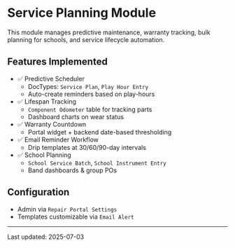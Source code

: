 # Service Planning Module

This module manages predictive maintenance, warranty tracking, bulk planning for schools, and service lifecycle automation.

## Features Implemented
- ✅ Predictive Scheduler
  - DocTypes: `Service Plan`, `Play Hour Entry`
  - Auto-create reminders based on play-hours
- ✅ Lifespan Tracking
  - `Component Odometer` table for tracking parts
  - Dashboard charts on wear status
- ✅ Warranty Countdown
  - Portal widget + backend date-based thresholding
- ✅ Email Reminder Workflow
  - Drip templates at 30/60/90-day intervals
- ✅ School Planning
  - `School Service Batch`, `School Instrument Entry`
  - Band dashboards & group POs

## Configuration
- Admin via `Repair Portal Settings`
- Templates customizable via `Email Alert`

---
Last updated: 2025-07-03